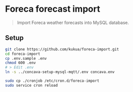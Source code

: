 # Foreca forecast import

> Import Foreca weather forecasts into MySQL database.

## Setup

```bash
git clone https://github.com/kukua/foreca-import.git
cd foreca-import
cp .env.sample .env
chmod 600 .env
# > Edit .env
ln -s ../concava-setup-mysql-mqtt/.env concava.env

sudo cp ./cronjob /etc/cron.d/foreca-import
sudo service cron reload
```

